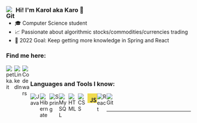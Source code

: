 ### Hi! I'm Karol aka Karo <img align="left" alt="Git" width="26px" src="https://www.pngfind.com/pngs/m/220-2203864_karo-light-corn-syrup-with-real-vanilla-32.png" />👋 

- 🎓 Computer Science student
- 📈 Passionate about algorithmic stocks/commodities/currencies trading
- 🥅 2022 Goal: Keep getting more knowledge in Spring and React

### Find me here:

[<img align="left" target="_blank" alt="petka.it" width="22px" src="https://upload.wikimedia.org/wikipedia/commons/0/0b/Blue_globe_icon.svg" />][website]
[<img align="left" target="_blank" alt="LinkedIn" width="22px" src="https://www.vectorlogo.zone/logos/linkedin/linkedin-icon.svg" />][linkedin]
[<img align="left" target="_blank" alt="Codewars" width="22px" src="https://docs.codewars.com/logo.svg" />][codewars]

<br />

### Languages and Tools I know:

<img align="left" alt="Java" width="26px" src="https://www.vectorlogo.zone/logos/java/java-icon.svg" />
<img align="left" alt="Hibernate" width="26px" src="https://www.vectorlogo.zone/logos/hibernate/hibernate-icon.svg" />
<img align="left" alt="Spring" width="26px" src="https://www.vectorlogo.zone/logos/springio/springio-icon.svg" />
<img align="left" alt="MySQL" width="26px" src="https://www.vectorlogo.zone/logos/mysql/mysql-icon.svg" />
<img align="left" alt="HTML" width="26px" src="https://www.vectorlogo.zone/logos/w3_html5/w3_html5-icon.svg" />
<img align="left" alt="CSS" width="26px" src="https://www.vectorlogo.zone/logos/w3_css/w3_css-icon.svg" />
<img align="left" alt="Javascript" width="26px" src="https://raw.githubusercontent.com/github/explore/80688e429a7d4ef2fca1e82350fe8e3517d3494d/topics/javascript/javascript.png" />
<img align="left" alt="React" width="26px" src="https://www.vectorlogo.zone/logos/reactjs/reactjs-icon.svg" />
<img align="left" alt="Git" width="26px" src="https://www.vectorlogo.zone/logos/git-scm/git-scm-icon.svg" />

<br />
<br />

---

[website]: https://www.petka.it
[linkedin]: https://www.linkedin.com/in/karolpetka
[codewars]: https://www.codewars.com/users/KarolPetka
